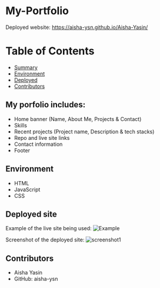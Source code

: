 # My-Portfolio
Deployed website: https://aisha-ysn.github.io/Aisha-Yasin/

# Table of Contents 
  - [Summary](#My-portfolio-includes)
  - [Environment](#environment)
  - [Deployed](#Deployed-site)
  - [Contributors](#contributors)

## My porfolio includes:
* Home banner (Name, About Me, Projects & Contact)
* Skills
* Recent projects (Project name, Description & tech stacks)
* Repo and live site links
* Contact information
* Footer

## Environment
* HTML
* JavaScript
* CSS

## Deployed site
Example of the live site being used:
![Example](https://user-images.githubusercontent.com/83360651/128640196-b285b077-435e-4526-82d2-034f613186de.gif)


Screenshot of the deployed site:
![screenshot1](https://user-images.githubusercontent.com/83360651/128640186-62083e84-ec69-4b46-a2db-f3356c366642.JPG)

## Contributors 
* Aisha Yasin
* GitHub: aisha-ysn
